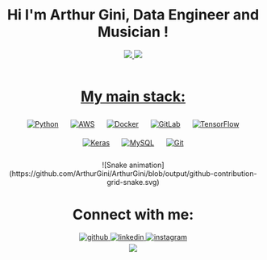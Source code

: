 <!-- ## Hi I'm Arthur Gini, Data Engineer and Musician ! -->

<div align="center">
	<h1>Hi I'm Arthur Gini, Data Engineer and Musician !</h1>
	<a href="https://github.com/ArthurGini">
		<img height="180em"
			src="https://github-readme-stats.vercel.app/api?username=ArthurGini&show_icons=true&theme=dracula&include_all_commits=true&count_private=true" />
		<img height="180em"
			src="https://github-readme-stats.vercel.app/api/top-langs/?username=ArthurGini&layout=compact&langs_count=7&theme=dracula" />
</div>



<!-- ## My main stack: -->

<div style="display: inline_block" align="center"><br>
	<h1>My main stack:</h1>
	<a href="https://www.python.org/" target="_blank"><img style="margin: 10px"
			src="https://profilinator.rishav.dev/skills-assets/python-original.svg" alt="Python" height="50" /></a>
	<a href="https://aws.amazon.com/" target="_blank"><img style="margin: 10px"
			src="https://profilinator.rishav.dev/skills-assets/amazonwebservices-original-wordmark.svg" alt="AWS"
			height="50" /></a>
	<a href="https://www.docker.com/" target="_blank"><img style="margin: 10px"
			src="https://profilinator.rishav.dev/skills-assets/docker-original-wordmark.svg" alt="Docker" height="50" /></a>
	<a href="https://about.gitlab.com/" target="_blank"><img style="margin: 10px"
			src="https://profilinator.rishav.dev/skills-assets/gitlab.svg" alt="GitLab" height="50" /></a>
	<a href="https://www.tensorflow.org/" target="_blank"><img style="margin: 10px"
			src="https://profilinator.rishav.dev/skills-assets/tensorflow-icon.svg" alt="TensorFlow" height="50" /></a>
	<a href="https://keras.io/" target="_blank"><img style="margin: 10px"
			src="https://profilinator.rishav.dev/skills-assets/keras.png" alt="Keras" height="50" /></a>
	<a href="https://www.mysql.com/" target="_blank"><img style="margin: 10px"
			src="https://profilinator.rishav.dev/skills-assets/mysql-original-wordmark.svg" alt="MySQL" height="50" /></a>
	<a href="https://github.com/" target="_blank"><img style="margin: 10px"
			src="https://profilinator.rishav.dev/skills-assets/git-scm-icon.svg" alt="Git" height="50" /></a>

</div>
<br>
<div align="center">
	![Snake animation](https://github.com/ArthurGini/ArthurGini/blob/output/github-contribution-grid-snake.svg)
</div>

<div align="center">
	<h1>Connect with me:</h1>
	<a href="https://github.com/ArthurGini" target="_blank">
		<img src=https://img.shields.io/badge/github-%2324292e.svg?&style=for-the-badge&logo=github&logoColor=white
			alt=github style="margin-bottom: 5px;" />
	</a>
	<a href="https://linkedin.com/in/ArthurGini" target="_blank">
		<img src=https://img.shields.io/badge/linkedin-%231E77B5.svg?&style=for-the-badge&logo=linkedin&logoColor=white
			alt=linkedin style="margin-bottom: 5px;" />
	</a>
	<a href="https://instagram.com/pqpart" target="_blank">
		<img src=https://img.shields.io/badge/instagram-%23000000.svg?&style=for-the-badge&logo=instagram&logoColor=white
			alt=instagram style="margin-bottom: 5px;" />
	</a>
	<!-- <a href="https://medium.com/arthurGini777" target="_blank">
		<img src=https://img.shields.io/badge/medium-%23292929.svg?&style=for-the-badge&logo=medium&logoColor=white
			alt=medium style="margin-bottom: 5px;" />
	</a> -->
</div>

<div align="center"><img
		src="https://spotify-github-profile.vercel.app/api/view?uid=22wcemnt4k6zvx4tjlkcdjhmq&cover_image=true&theme=default&show_offline=false&background_color=121212" />
</div>
